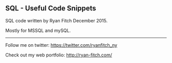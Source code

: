 **SQL - Useful Code Snippets**
-------------

SQL code written by  Ryan Fitch December 2015.  

Mostly for MSSQL and mySQL.

-------------

Follow me on twitter:
https://twitter.com/ryanfitch_ny

Check out my web portfolio:
http://ryan-fitch.com/
